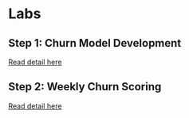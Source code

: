# Labs

## Step 1: Churn Model Development

[Read detail here](./Step-1-Churn-Model-Development/readme.md)


## Step 2: Weekly Churn Scoring 

[Read detail here](./Step-2-Weekly-Churn-Scoring-using-the-Deployed-Model/readme.md)